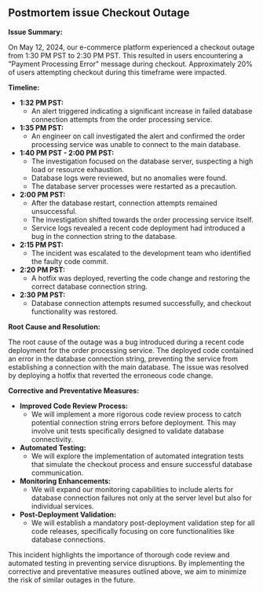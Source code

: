 ## Postmortem issue Checkout Outage

**Issue Summary:**

On May 12, 2024, our e-commerce platform experienced a checkout outage from 1:30 PM PST to 2:30 PM PST. This resulted in users encountering a "Payment Processing Error" message during checkout. Approximately 20% of users attempting checkout during this timeframe were impacted.

**Timeline:**

- **1:32 PM PST:**
  - An alert triggered indicating a significant increase in failed database connection attempts from the order processing service.
- **1:35 PM PST:**
  - An engineer on call investigated the alert and confirmed the order processing service was unable to connect to the main database.
- **1:40 PM PST - 2:00 PM PST:**
  - The investigation focused on the database server, suspecting a high load or resource exhaustion.
  - Database logs were reviewed, but no anomalies were found.
  - The database server processes were restarted as a precaution.
- **2:00 PM PST:**
  - After the database restart, connection attempts remained unsuccessful.
  - The investigation shifted towards the order processing service itself.
  - Service logs revealed a recent code deployment had introduced a bug in the connection string to the database.
- **2:15 PM PST:**
  - The incident was escalated to the development team who identified the faulty code commit.
- **2:20 PM PST:**
  - A hotfix was deployed, reverting the code change and restoring the correct database connection string.
- **2:30 PM PST:**
  - Database connection attempts resumed successfully, and checkout functionality was restored.

**Root Cause and Resolution:**

The root cause of the outage was a bug introduced during a recent code deployment for the order processing service. The deployed code contained an error in the database connection string, preventing the service from establishing a connection with the main database. The issue was resolved by deploying a hotfix that reverted the erroneous code change.

**Corrective and Preventative Measures:**

- **Improved Code Review Process:**
  - We will implement a more rigorous code review process to catch potential connection string errors before deployment. This may involve unit tests specifically designed to validate database connectivity.
- **Automated Testing:**
  - We will explore the implementation of automated integration tests that simulate the checkout process and ensure successful database communication.
- **Monitoring Enhancements:**
  - We will expand our monitoring capabilities to include alerts for database connection failures not only at the server level but also for individual services.
- **Post-Deployment Validation:**
  - We will establish a mandatory post-deployment validation step for all code releases, specifically focusing on core functionalities like database connections.

This incident highlights the importance of thorough code review and automated testing in preventing service disruptions. By implementing the corrective and preventative measures outlined above, we aim to minimize the risk of similar outages in the future.
